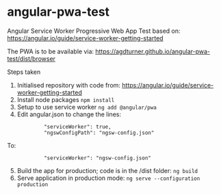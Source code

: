 # angular-pwa-test
Angular Service Worker Progressive Web App Test based on:
https://angular.io/guide/service-worker-getting-started

The PWA is to be available via:
https://agdturner.github.io/angular-pwa-test/dist/browser

Steps taken
1. Initialised repository with code from:
https://angular.io/guide/service-worker-getting-started
3. Install node packages
`npm install`
4. Setup to use service worker
`ng add @angular/pwa`
5. Edit angular.json to change the lines:
```
            "serviceWorker": true,
            "ngswConfigPath": "ngsw-config.json"
```
To:
```
            "serviceWorker": "ngsw-config.json"
```
5. Build the app for production; code is in the /dist folder:
`ng build`
6. Serve application in production mode:
`ng serve --configuration production`
